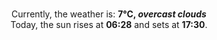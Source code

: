 <p  align="center"><br/>Currently, the weather is: <b> 7°C, <i>overcast clouds</i></b></br>Today, the sun rises at <b>06:28</b> and sets at <b>17:30</b>.</p>
